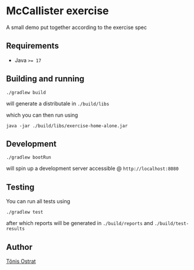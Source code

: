 # McCallister exercise

A small demo put together according to the exercise spec

## Requirements

* Java `>= 17`

## Building and running

`./gradlew build`

will generate a distributale in `./build/libs`

which you can then run using

`java -jar ./build/libs/exercise-home-alone.jar`

## Development

`./gradlew bootRun`

will spin up a development server accessible @ `http://localhost:8080`

## Testing

You can run all tests using

`./gradlew test`

after which reports will be generated in `./build/reports` and `./build/test-results`

## Author

[Tõnis Ostrat](mailto:tonis@ostrat.eu)
